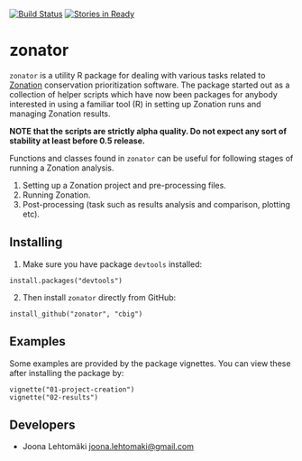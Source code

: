 [![Build Status](https://travis-ci.org/jlehtoma/zonator.png)](https://travis-ci.org/jlehtoma/zonator)
[![Stories in Ready](https://badge.waffle.io/cbig/zonator.png?label=ready)](http://waffle.io/cbig/zonator)

# zonator

`zonator` is a utility R package for dealing with various tasks related to
[Zonation](http://www.helsinki.fi/bioscience/consplan/software/Zonation/index.html) 
conservation prioritization software. The package started out as a collection
of helper scripts which have now been packages for anybody interested in using
a familiar tool (R) in setting up Zonation runs and managing Zonation results.

**NOTE that the scripts are strictly alpha quality. Do not expect any sort 
of stability at least before 0.5 release.**

Functions and classes found in `zonator` can be useful for following stages
of running a Zonation analysis.

1. Setting up a Zonation project and pre-processing files.
1. Running Zonation.
1. Post-processing (task such as results analysis and comparison, plotting etc).

## Installing

1. Make sure you have package `devtools` installed:  
```
install.packages("devtools")
```  

2. Then install `zonator` directly from GitHub:  
```
install_github("zonator", "cbig")
```  

## Examples

Some examples are provided by the package vignettes. You can view these after installing the package by:

```
vignette("01-project-creation")
vignette("02-results")
```

## Developers

* Joona Lehtomäki <joona.lehtomaki@gmail.com>
